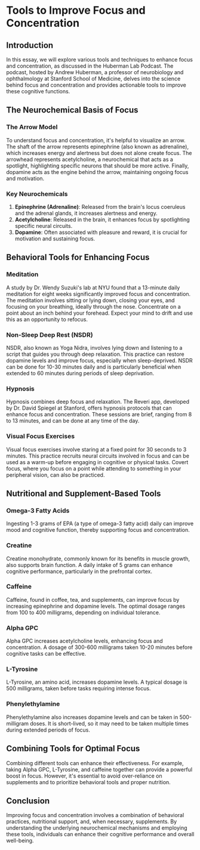 # Tools to Improve Focus and Concentration

## Introduction

In this essay, we will explore various tools and techniques to enhance focus and concentration, as discussed in the Huberman Lab Podcast. The podcast, hosted by Andrew Huberman, a professor of neurobiology and ophthalmology at Stanford School of Medicine, delves into the science behind focus and concentration and provides actionable tools to improve these cognitive functions.

## The Neurochemical Basis of Focus

### The Arrow Model

To understand focus and concentration, it's helpful to visualize an arrow. The shaft of the arrow represents epinephrine (also known as adrenaline), which increases energy and alertness but does not alone create focus. The arrowhead represents acetylcholine, a neurochemical that acts as a spotlight, highlighting specific neurons that should be more active. Finally, dopamine acts as the engine behind the arrow, maintaining ongoing focus and motivation.

### Key Neurochemicals

1. **Epinephrine (Adrenaline)**: Released from the brain's locus coeruleus and the adrenal glands, it increases alertness and energy.
2. **Acetylcholine**: Released in the brain, it enhances focus by spotlighting specific neural circuits.
3. **Dopamine**: Often associated with pleasure and reward, it is crucial for motivation and sustaining focus.

## Behavioral Tools for Enhancing Focus

### Meditation

A study by Dr. Wendy Suzuki's lab at NYU found that a 13-minute daily meditation for eight weeks significantly improved focus and concentration. The meditation involves sitting or lying down, closing your eyes, and focusing on your breathing, ideally through the nose. Concentrate on a point about an inch behind your forehead. Expect your mind to drift and use this as an opportunity to refocus.

### Non-Sleep Deep Rest (NSDR)

NSDR, also known as Yoga Nidra, involves lying down and listening to a script that guides you through deep relaxation. This practice can restore dopamine levels and improve focus, especially when sleep-deprived. NSDR can be done for 10-30 minutes daily and is particularly beneficial when extended to 60 minutes during periods of sleep deprivation.

### Hypnosis

Hypnosis combines deep focus and relaxation. The Reveri app, developed by Dr. David Spiegel at Stanford, offers hypnosis protocols that can enhance focus and concentration. These sessions are brief, ranging from 8 to 13 minutes, and can be done at any time of the day.

### Visual Focus Exercises

Visual focus exercises involve staring at a fixed point for 30 seconds to 3 minutes. This practice recruits neural circuits involved in focus and can be used as a warm-up before engaging in cognitive or physical tasks. Covert focus, where you focus on a point while attending to something in your peripheral vision, can also be practiced.

## Nutritional and Supplement-Based Tools

### Omega-3 Fatty Acids

Ingesting 1-3 grams of EPA (a type of omega-3 fatty acid) daily can improve mood and cognitive function, thereby supporting focus and concentration.

### Creatine

Creatine monohydrate, commonly known for its benefits in muscle growth, also supports brain function. A daily intake of 5 grams can enhance cognitive performance, particularly in the prefrontal cortex.

### Caffeine

Caffeine, found in coffee, tea, and supplements, can improve focus by increasing epinephrine and dopamine levels. The optimal dosage ranges from 100 to 400 milligrams, depending on individual tolerance.

### Alpha GPC

Alpha GPC increases acetylcholine levels, enhancing focus and concentration. A dosage of 300-600 milligrams taken 10-20 minutes before cognitive tasks can be effective.

### L-Tyrosine

L-Tyrosine, an amino acid, increases dopamine levels. A typical dosage is 500 milligrams, taken before tasks requiring intense focus.

### Phenylethylamine

Phenylethylamine also increases dopamine levels and can be taken in 500-milligram doses. It is short-lived, so it may need to be taken multiple times during extended periods of focus.

## Combining Tools for Optimal Focus

Combining different tools can enhance their effectiveness. For example, taking Alpha GPC, L-Tyrosine, and caffeine together can provide a powerful boost in focus. However, it's essential to avoid over-reliance on supplements and to prioritize behavioral tools and proper nutrition.

## Conclusion

Improving focus and concentration involves a combination of behavioral practices, nutritional support, and, when necessary, supplements. By understanding the underlying neurochemical mechanisms and employing these tools, individuals can enhance their cognitive performance and overall well-being.